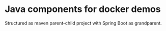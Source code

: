 # Java components for docker demos

Structured as maven parent-child project with Spring Boot as grandparent.

